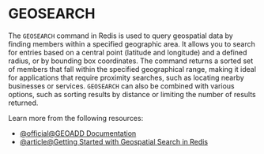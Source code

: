 # GEOSEARCH

The `GEOSEARCH` command in Redis is used to query geospatial data by finding members within a specified geographic area. It allows you to search for entries based on a central point (latitude and longitude) and a defined radius, or by bounding box coordinates. The command returns a sorted set of members that fall within the specified geographical range, making it ideal for applications that require proximity searches, such as locating nearby businesses or services. `GEOSEARCH` can also be combined with various options, such as sorting results by distance or limiting the number of results returned.

Learn more from the following resources:

- [@official@GEOADD Documentation](https://redis.io/docs/latest/commands/geoadd/)
- [@article@Getting Started with Geospatial Search in Redis](https://redis.io/learn/howtos/solutions/geo/getting-started)